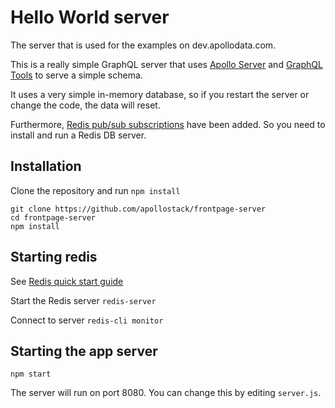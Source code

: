 # Hello World server

The server that is used for the examples on dev.apollodata.com.

This is a really simple GraphQL server that uses [Apollo Server](https://github.com/apollostack/apollo-server) and [GraphQL Tools](https://github.com/apollostack/graphql-tools) to serve a simple schema.

It uses a very simple in-memory database, so if you restart the server or change the code, the data will reset.

Furthermore, [Redis pub/sub subscriptions](https://medium.com/apollo-stack/graphql-subscriptions-with-redis-pub-sub-f636fc84a0c4#.19vxo3fgt) have been added. So you need to install and run a Redis DB server.

## Installation

Clone the repository and run `npm install`

```
git clone https://github.com/apollostack/frontpage-server
cd frontpage-server
npm install
```

## Starting redis

See [Redis quick start guide](http://redis.io/topics/quickstart)

Start the Redis server `redis-server`

Connect to server `redis-cli monitor`

## Starting the app server

```
npm start
```

The server will run on port 8080. You can change this by editing `server.js`.

